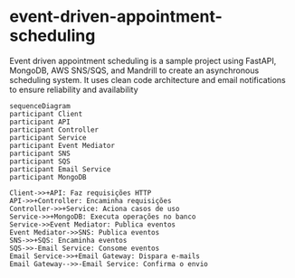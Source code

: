 # event-driven-appointment-scheduling
Event driven appointment scheduling is a sample project using FastAPI, MongoDB, AWS SNS/SQS, and Mandrill to create an asynchronous scheduling system. It uses clean code architecture and email notifications to ensure reliability and availability

```mermaid
sequenceDiagram
participant Client
participant API
participant Controller
participant Service
participant Event Mediator
participant SNS
participant SQS
participant Email Service
participant MongoDB

Client->>+API: Faz requisições HTTP
API->>+Controller: Encaminha requisições
Controller->>+Service: Aciona casos de uso
Service->>+MongoDB: Executa operações no banco
Service->>Event Mediator: Publica eventos
Event Mediator->>SNS: Publica eventos
SNS->>+SQS: Encaminha eventos
SQS->>-Email Service: Consome eventos
Email Service->>+Email Gateway: Dispara e-mails
Email Gateway-->>-Email Service: Confirma o envio
```